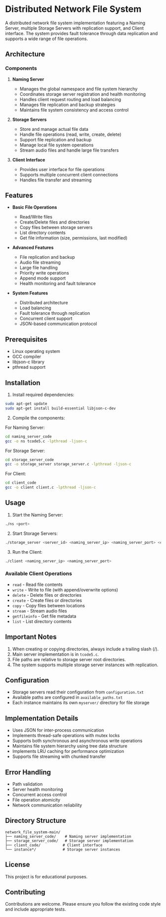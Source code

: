# Distributed Network File System

A distributed network file system implementation featuring a Naming Server, multiple Storage Servers with replication support, and Client interface. The system provides fault tolerance through data replication and supports a wide range of file operations.

## Architecture

### Components

1. **Naming Server**
   - Manages the global namespace and file system hierarchy
   - Coordinates storage server registration and health monitoring
   - Handles client request routing and load balancing
   - Manages file replication and backup strategies
   - Maintains file system consistency and access control

2. **Storage Servers**
   - Store and manage actual file data
   - Handle file operations (read, write, create, delete)
   - Support file replication and backup
   - Manage local file system operations
   - Stream audio files and handle large file transfers

3. **Client Interface**
   - Provides user interface for file operations
   - Supports multiple concurrent client connections
   - Handles file transfer and streaming

## Features

- **Basic File Operations**
  - Read/Write files
  - Create/Delete files and directories
  - Copy files between storage servers
  - List directory contents
  - Get file information (size, permissions, last modified)

- **Advanced Features**
  - File replication and backup
  - Audio file streaming
  - Large file handling
  - Priority write operations
  - Append mode support
  - Health monitoring and fault tolerance

- **System Features**
  - Distributed architecture
  - Load balancing
  - Fault tolerance through replication
  - Concurrent client support
  - JSON-based communication protocol

## Prerequisites

- Linux operating system
- GCC compiler
- libjson-c library
- pthread support

## Installation

1. Install required dependencies:
```bash
sudo apt-get update
sudo apt-get install build-essential libjson-c-dev
```

2. Compile the components:

For Naming Server:
```bash
cd naming_server_code
gcc -o ns tcode5.c -lpthread -ljson-c
```

For Storage Server:
```bash
cd storage_server_code
gcc -o storage_server storage_server.c -lpthread -ljson-c
```

For Client:
```bash
cd client_code
gcc -o client client.c -lpthread -ljson-c
```

## Usage

1. Start the Naming Server:
```bash
./ns <port>
```

2. Start Storage Servers:
```bash
./storage_server <server_id> <naming_server_ip> <naming_server_port> <client_port>
```

3. Run the Client:
```bash
./client <naming_server_ip> <naming_server_port>
```

### Available Client Operations

- `read` - Read file contents
- `write` - Write to file (with append/overwrite options)
- `delete` - Delete files or directories
- `create` - Create files or directories
- `copy` - Copy files between locations
- `stream` - Stream audio files
- `getfileinfo` - Get file metadata
- `list` - List directory contents

## Important Notes

1. When creating or copying directories, always include a trailing slash (/).
2. Main server implementation is in `tcode5.c`.
3. File paths are relative to storage server root directories.
4. The system supports multiple storage server instances with replication.

## Configuration

- Storage servers read their configuration from `configuration.txt`
- Available paths are configured in `available_paths.txt`
- Each instance maintains its own `myserver/` directory for file storage

## Implementation Details

- Uses JSON for inter-process communication
- Implements thread-safe operations with mutex locks
- Supports both synchronous and asynchronous write operations
- Maintains file system hierarchy using tree data structure
- Implements LRU caching for performance optimization
- Supports file streaming with chunked transfer

## Error Handling

- Path validation
- Server health monitoring
- Concurrent access control
- File operation atomicity
- Network communication reliability

## Directory Structure

```
network_file_system-main/
├── naming_server_code/    # Naming server implementation
├── storage_server_code/   # Storage server implementation
├── client_code/          # Client interface
└── instance*/            # Storage server instances
```

## License

This project is for educational purposes.

## Contributing

Contributions are welcome. Please ensure you follow the existing code style and include appropriate tests.